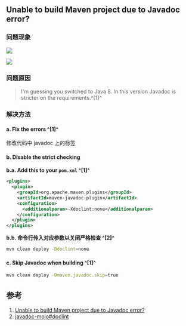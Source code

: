 ﻿## Unable to build Maven project due to Javadoc error?

### 问题现象


![](https://picgo-notes.oss-cn-beijing.aliyuncs.com/img/maven.javadoc.error-1.png)

![](https://picgo-notes.oss-cn-beijing.aliyuncs.com/img/maven.javadoc.error.20211102103216.png)



### 问题原因

> I'm guessing you switched to Java 8. In this version Javadoc is stricter on the requirements.^[1]^



### 解决方法

#### a. Fix the errors ^[1]^

修改代码中 javadoc 上的标签



#### b. Disable the strict checking

**b.a. Add this to your `pom.xml` ^[1]^**

```xml
<plugins>
  <plugin>
    <groupId>org.apache.maven.plugins</groupId>
    <artifactId>maven-javadoc-plugin</artifactId>
    <configuration>
      <additionalparam>-Xdoclint:none</additionalparam>
    </configuration>
  </plugin>
</plugins>
```



**b.b. 命令行传入对应参数以关闭严格检查 ^[2]^**

```bash
mvn clean deploy -Ddoclint=none
```



#### c. Skip Javadoc when building ^[1]^

```bash
mvn clean deploy -Dmaven.javadoc.skip=true
```



## 参考

1. [Unable to build Maven project due to Javadoc error?](https://stackoverflow.com/questions/23542876/unable-to-build-maven-project-due-to-javadoc-error)
2. [javadoc-mojo#doclint](https://maven.apache.org/plugins/maven-javadoc-plugin/javadoc-mojo.html#doclint)

